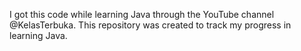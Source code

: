I got this code while learning Java through the YouTube channel @KelasTerbuka. This repository was created to track my progress in learning Java.
